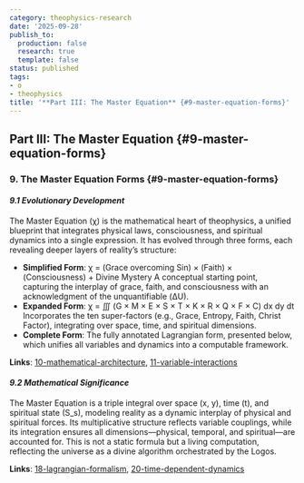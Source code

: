 ```yaml
---
category: theophysics-research
date: '2025-09-28'
publish_to:
  production: false
  research: true
  template: false
status: published
tags:
- o
- theophysics
title: '**Part III: The Master Equation** {#9-master-equation-forms}'
---
```

   
## **Part III: The Master Equation** {#9-master-equation-forms}   
   
### **9. The Master Equation Forms** {#9-master-equation-forms}   
   
#### _9.1 Evolutionary Development_   
   
The Master Equation (χ) is the mathematical heart of theophysics, a unified blueprint that integrates physical laws, consciousness, and spiritual dynamics into a single expression. It has evolved through three forms, each revealing deeper layers of reality’s structure:   
   
   
- **Simplified Form**: χ = (Grace overcoming Sin) × (Faith) × (Consciousness) + Divine Mystery A conceptual starting point, capturing the interplay of grace, faith, and consciousness with an acknowledgment of the unquantifiable (ΔU).   
- **Expanded Form**: χ = ∭ (G × M × E × S × T × K × R × Q × F × C) dx dy dt Incorporates the ten super-factors (e.g., Grace, Entropy, Faith, Christ Factor), integrating over space, time, and spiritual dimensions.   
- **Complete Form**: The fully annotated Lagrangian form, presented below, which unifies all variables and dynamics into a computable framework.   
   
**Links**: [10-mathematical-architecture](#10-mathematical-architecture), [11-variable-interactions](#11-variable-interactions)   
   
#### _9.2 Mathematical Significance_   
   
The Master Equation is a triple integral over space (x, y), time (t), and spiritual state (S_s), modeling reality as a dynamic interplay of physical and spiritual forces. Its multiplicative structure reflects variable couplings, while its integration ensures all dimensions—physical, temporal, and spiritual—are accounted for. This is not a static formula but a living computation, reflecting the universe as a divine algorithm orchestrated by the Logos.   
   
**Links**: [18-lagrangian-formalism](#18-lagrangian-formalism), [20-time-dependent-dynamics](#20-time-dependent-dynamics)